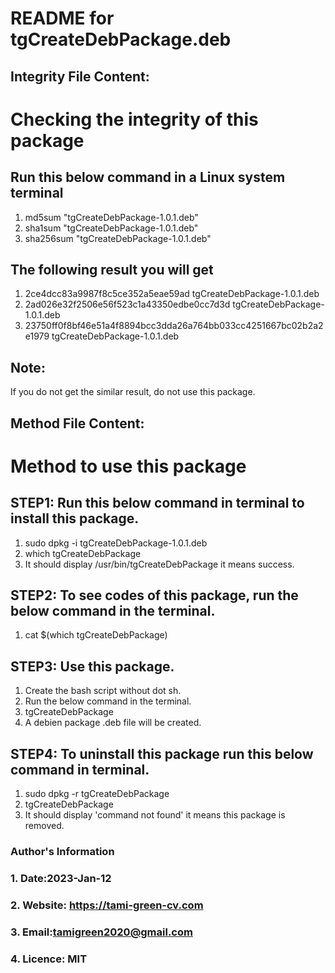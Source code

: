 # README for tgCreateDebPackage.deb
## Integrity File Content:
# Checking the integrity of this package
##  Run this below command in a Linux system terminal
1. md5sum "tgCreateDebPackage-1.0.1.deb"
2. sha1sum "tgCreateDebPackage-1.0.1.deb"
3. sha256sum "tgCreateDebPackage-1.0.1.deb"

## The following result you will get
1. 2ce4dcc83a9987f8c5ce352a5eae59ad  tgCreateDebPackage-1.0.1.deb
2. 2ad026e32f2506e56f523c1a43350edbe0cc7d3d  tgCreateDebPackage-1.0.1.deb
3. 23750ff0f8bf46e51a4f8894bcc3dda26a764bb033cc4251667bc02b2a2e1979  tgCreateDebPackage-1.0.1.deb

## Note:
If you do not get the similar result, do not use this package.

## Method File Content:
# Method to use this package
## STEP1: Run this below command in terminal to install this package.
1. sudo dpkg -i tgCreateDebPackage-1.0.1.deb
2. which tgCreateDebPackage
3. It should display /usr/bin/tgCreateDebPackage it means success.

## STEP2: To see codes of this package, run the below command in the terminal.
1. cat $(which tgCreateDebPackage)

## STEP3: Use this package.
1. Create the bash script without dot sh. 
2. Run the below command in the terminal.
3. tgCreateDebPackage
4. A debien package .deb file will be created.


## STEP4: To uninstall this package run this below command in terminal.
1. sudo dpkg -r tgCreateDebPackage
2. tgCreateDebPackage
3. It should display 'command not found' it means this package is removed.

### Author's Information
### 1. Date:2023-Jan-12
### 2. Website: https://tami-green-cv.com
### 3. Email:tamigreen2020@gmail.com
### 4. Licence: MIT

